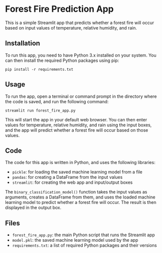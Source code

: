 # Forest Fire Prediction App

This is a simple Streamlit app that predicts whether a forest fire will occur based on input values of temperature, relative humidity, and rain.

## Installation

To run this app, you need to have Python 3.x installed on your system. You can then install the required Python packages using pip:

```
pip install -r requirements.txt
```

## Usage

To run the app, open a terminal or command prompt in the directory where the code is saved, and run the following command:

```
streamlit run forest_fire_app.py
```

This will start the app in your default web browser. You can then enter values for temperature, relative humidity, and rain using the input boxes, and the app will predict whether a forest fire will occur based on those values.

## Code

The code for this app is written in Python, and uses the following libraries:

- `pickle`: for loading the saved machine learning model from a file
- `pandas`: for creating a DataFrame from the input values
- `streamlit`: for creating the web app and input/output boxes

The `binary_classification_model()` function takes the input values as arguments, creates a DataFrame from them, and uses the loaded machine learning model to predict whether a forest fire will occur. The result is then displayed in the output box.

## Files

- `forest_fire_app.py`: the main Python script that runs the Streamlit app
- `model.pkl`: the saved machine learning model used by the app
- `requirements.txt`: a list of required Python packages and their versions
